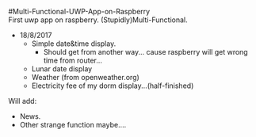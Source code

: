 #Multi-Functional-UWP-App-on-Raspberry  
First uwp app on raspberry. (Stupidly)Multi-Functional.  

- 18/8/2017  
	- Simple date&time display.
		- Should get from another way... cause raspberry will get wrong time from router...
	- Lunar date display
	- Weather (from openweather.org)
	- Electricity fee of my dorm display...(half-finished)


Will add:  

- News.
- Other strange function maybe....